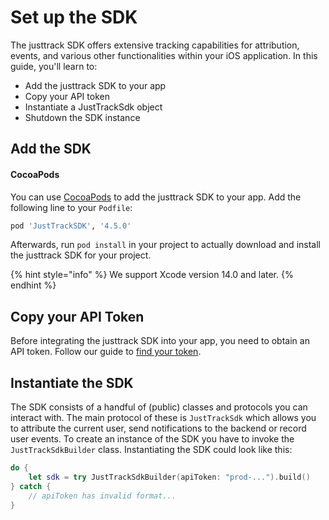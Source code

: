 # Set up the SDK

The justtrack SDK offers extensive tracking capabilities for attribution, events, and various other functionalities within your iOS application. In this guide, you'll learn to:

* Add the justtrack SDK to your app
* Copy your API token
* Instantiate a JustTrackSdk object
* Shutdown the SDK instance

## Add the SDK

#### CocoaPods

You can use [CocoaPods](https://cocoapods.org/) to add the justtrack SDK to your app. Add the following line to your `Podfile`:

```ruby
pod 'JustTrackSDK', '4.5.0'
```

Afterwards, run `pod install` in your project to actually download and install the justtrack SDK for your project.

{% hint style="info" %}
We support Xcode version 14.0 and later.
{% endhint %}

## Copy your API Token

Before integrating the justtrack SDK into your app, you need to obtain an API token. Follow our guide to [find your token](../readme/find-your-justtrack-token.md).

## Instantiate the SDK

The SDK consists of a handful of (public) classes and protocols you can interact with. The main protocol of these is `JustTrackSdk` which allows you to attribute the current user, send notifications to the backend or record user events. To create an instance of the SDK you have to invoke the `JustTrackSdkBuilder` class. Instantiating the SDK could look like this:

```swift
do {
    let sdk = try JustTrackSdkBuilder(apiToken: "prod-...").build()
} catch {
    // apiToken has invalid format...
}
```

